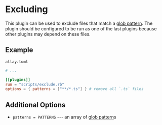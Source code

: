 # Excluding

This plugin can be used to exclude files that match a [glob pattern][]. The plugin should be
configured to be run as one of the last plugins because other plugins may depend on these files.

## Example

`allay.toml`

```toml
# ...

[[plugins]]
run = "scripts/exclude.rb"
options = { patterns = ["**/*.ts"] } # remove all `.ts` files
```

## Additional Options

- `patterns = PATTERNS` --- an array of [glob pattern][]s

[glob pattern]: https://en.wikipedia.org/wiki/Glob_(programming)
